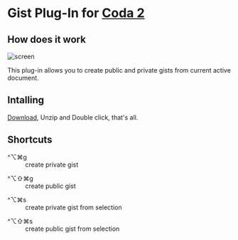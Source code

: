 # Gist Plug-In for [Coda 2][appstore]

## How does it work

![screen][screen]

This plug-in allows you to create public and private gists from current active document.

## Intalling
[Download][download], Unzip and Double click, that's all.

## Shortcuts
<dl>
  <dt>^&#x2325;&#8984;g</dt>
  <dd>create private gist</dd>
</dl>
<dl>
  <dt>^&#x2325;&#x21e7;&#8984;g</dt>
  <dd>create public gist</dd>
</dl>
<dl>
  <dt>^&#x2325;&#8984;s</dt>
  <dd>create private gist from selection</dd>
</dl>
<dl>
  <dt>^&#x2325;&#x21e7;&#8984;s</dt>
  <dd>create public gist from selection</dd>
</dl>



[appstore]: http://bit.ly/coda2appstore
[screen]: http://ngs.github.com/gist-codaplugin/images/screen.png
[download]: https://github.com/ngs/gist-codaplugin/downloads
